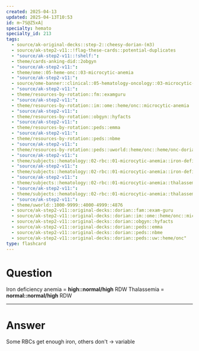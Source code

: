 ```yaml
---
created: 2025-04-13
updated: 2025-04-13T10:53
id: m~7S@Z5xA|
specialty: hemato
specialty_id: 213
tags:
  - source/ak-original-decks::step-2::cheesy-dorian-(m3)
  - source/ak-step2-v11::!flag-these-cards::potential-duplicates
  - "source/ak-step2-v11::!shelf:": 
  - theme/cards-anking-did::2obgyn
  - "source/ak-step2-v11:": 
  - theme/ome::05-heme-onc::03-microcytic-anemia
  - "source/ak-step2-v11:": 
  - source/ome-banner::clinical::05-hematology-oncology::03-microcytic-anemia
  - "source/ak-step2-v11:": 
  - theme/resources-by-rotation::fm::examguru
  - "source/ak-step2-v11:": 
  - theme/resources-by-rotation::im::ome::heme/onc::microcytic-anemia
  - "source/ak-step2-v11:": 
  - theme/resources-by-rotation::obgyn::hyfacts
  - "source/ak-step2-v11:": 
  - theme/resources-by-rotation::peds::emma
  - "source/ak-step2-v11:": 
  - theme/resources-by-rotation::peds::nbme
  - "source/ak-step2-v11:": 
  - theme/resources-by-rotation::peds::uworld::heme/onc::heme/onc-dorian
  - "source/ak-step2-v11:": 
  - theme/subjects::hematology::02-rbc::01-microcytic-anemia::iron-deficiency
  - "source/ak-step2-v11:": 
  - theme/subjects::hematology::02-rbc::01-microcytic-anemia::iron-deficiency::pathophysiology
  - "source/ak-step2-v11:": 
  - theme/subjects::hematology::02-rbc::01-microcytic-anemia::thalassemia
  - "source/ak-step2-v11:": 
  - theme/subjects::hematology::02-rbc::01-microcytic-anemia::thalassemia::pathophysiology
  - "source/ak-step2-v11:": 
  - theme/uworld::1000-9999::4000-4999::4876
  - source/ak-step2-v11::original-decks::dorian::fam::exam-guru
  - source/ak-step2-v11::original-decks::dorian::im::ome::heme/onc::microcytic-anemia
  - source/ak-step2-v11::original-decks::dorian::obgyn::hyfacts
  - source/ak-step2-v11::original-decks::dorian::peds::emma
  - source/ak-step2-v11::original-decks::dorian::peds::nbme
  - source/ak-step2-v11::original-decks::dorian::peds::uw::heme/onc"
type: flashcard
---
```


# Question
Iron deficiency anemia = **high::normal/high** RDW Thalassemia = **normal::normal/high** RDW

---

# Answer
Some RBCs get enough iron, others don't → variable